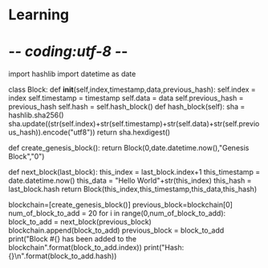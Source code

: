 # Learning
# -*- coding:utf-8 -*-

import hashlib
import datetime as date

class Block:
    def __init__(self,index,timestamp,data,previous_hash):
        self.index = index
        self.timestamp = timestamp
        self.data = data
        self.previous_hash = previous_hash
        self.hash = self.hash_block()
    def hash_block(self):
        sha = hashlib.sha256()
        sha.update((str(self.index)+str(self.timestamp)+str(self.data)+str(self.previous_hash)).encode("utf8"))
        return sha.hexdigest()
    
def create_genesis_block():
    return Block(0,date.datetime.now(),"Genesis Block","0")

def next_block(last_block):
    this_index = last_block.index+1
    this_timestamp = date.datetime.now()
    this_data = "Hello World"+str(this_index)
    this_hash = last_block.hash
    return Block(this_index,this_timestamp,this_data,this_hash)

blockchain=[create_genesis_block()]
previous_block=blockchain[0]
num_of_block_to_add = 20
for i in range(0,num_of_block_to_add):
    block_to_add = next_block(previous_block)
    blockchain.append(block_to_add)
    previous_block = block_to_add
    print("Block #{} has been added to the blockchain".format(block_to_add.index))
    print("Hash:{}\n".format(block_to_add.hash))
